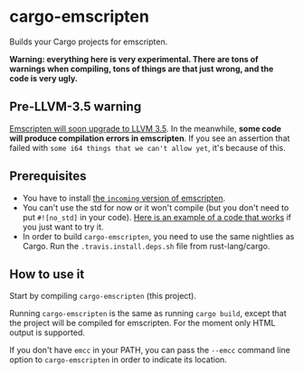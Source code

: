 # cargo-emscripten

Builds your Cargo projects for emscripten.

**Warning: everything here is very experimental. There are tons of warnings when compiling, tons of things are that just wrong, and the code is very ugly.**

## Pre-LLVM-3.5 warning

[Emscripten will soon upgrade to LLVM 3.5](https://github.com/kripken/emscripten-fastcomp/issues/51). In the meanwhile, **some code will produce compilation errors in emscripten**. If you see an assertion that failed with `some i64 things that we can't allow yet`, it's because of this.

## Prerequisites

- You have to install [the `incoming` version of emscripten](http://kripken.github.io/emscripten-site/docs/tools_reference/emsdk.html#how-do-i-track-the-latest-emscripten-development-with-the-sdk).
- You can't use the std for now or it won't compile (but you don't need to put `#![no_std]` in your code). [Here is an example of a code that works](https://gist.github.com/tomaka/24c058db5ae31dfafb3f) if you just want to try it.
- In order to build `cargo-emscripten`, you need to use the same nightlies as Cargo. Run the `.travis.install.deps.sh` file from rust-lang/cargo.

## How to use it

Start by compiling `cargo-emscripten` (this project).

Running `cargo-emscripten` is the same as running `cargo build`, except that the project will be compiled for emscripten. For the moment only HTML output is supported.

If you don't have `emcc` in your PATH, you can pass the `--emcc` command line option to `cargo-emscripten` in order to indicate its location.
